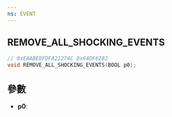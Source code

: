 ```yaml
---
ns: EVENT
---
```

## REMOVE_ALL_SHOCKING_EVENTS

```c
// 0xEAABE8FDFA21274C 0x64DF6282
void REMOVE_ALL_SHOCKING_EVENTS(BOOL p0);
```


## 參數
* **p0**: 

